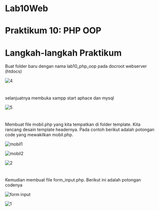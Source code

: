 # Lab10Web

# Praktikum 10: PHP OOP

# Langkah-langkah Praktikum

Buat folder baru dengan nama lab10_php_oop pada docroot webserver (htdocs)


![4](https://user-images.githubusercontent.com/56498195/121349681-0009a500-c954-11eb-87b8-c62d7edba275.PNG)

#
selanjuatnya membuka xampp start aphace dan mysql


![5](https://user-images.githubusercontent.com/56498195/121349833-27f90880-c954-11eb-8f99-b685c831f6df.PNG)

#
Membuat file mobil.php yang kita tempatkan di folder template. Kita rancang desain template headernya. Pada contoh berikut adalah potongan code yang mewakilkan mobil.php.


![mobil1](https://user-images.githubusercontent.com/56498195/121350774-414e8480-c955-11eb-821b-f9d9aa19215e.PNG)


![mobil2](https://user-images.githubusercontent.com/56498195/121350801-490e2900-c955-11eb-87d7-b399be426f70.PNG)


![2](https://user-images.githubusercontent.com/56498195/121350765-3e539400-c955-11eb-8a1c-6afbb1e47c4b.PNG)

#
Kemudian membuat file form_input.php. Berikut ini adalah potongan codenya


![form input](https://user-images.githubusercontent.com/56498195/121351638-321c0680-c956-11eb-86d3-e49e58f0dc03.PNG)


![1](https://user-images.githubusercontent.com/56498195/121351631-30524300-c956-11eb-9c49-a3a3c65bcbba.PNG)





